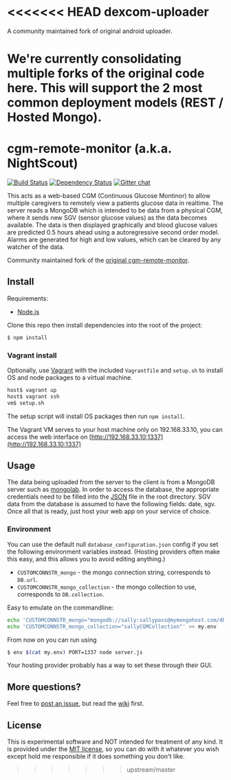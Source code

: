 <<<<<<< HEAD
dexcom-uploader
====================

A community maintained fork of original android uploader.

We're currently consolidating multiple forks of the original code here.
This will support the 2 most common deployment models (REST / Hosted Mongo).
=======
cgm-remote-monitor (a.k.a. NightScout)
======================================
 
[![Build Status](https://travis-ci.org/nightscout/cgm-remote-monitor.png)](https://travis-ci.org/nightscout/cgm-remote-monitor)
[![Dependency Status](https://david-dm.org/nightscout/cgm-remote-monitor.png)](https://david-dm.org/nightscout/cgm-remote-monitor)
[![Gitter chat](https://badges.gitter.im/nightscout.png)](https://gitter.im/nightscout/public)

This acts as a web-based CGM (Continuous Glucose Montinor) to allow
multiple caregivers to remotely view a patients glucose data in
realtime.  The server reads a MongoDB which is intended to be data
from a physical CGM, where it sends new SGV (sensor glucose values) as
the data becomes available.  The data is then displayed graphically
and blood glucose values are predicted 0.5 hours ahead using a
autoregressive second order model.  Alarms are generated for high and
low values, which can be cleared by any watcher of the data.

Community maintained fork of the
[original cgm-remote-monitor](https://github.com/rnpenguin/cgm-remote-monitor).

Install
---------------

Requirements:

- [Node.js](http://nodejs.org/)

Clone this repo then install dependencies into the root of the project:

```bash
$ npm install
```

### Vagrant install

Optionally, use [Vagrant](https://www.vagrantup.com/) with the
included `Vagrantfile` and `setup.sh` to install OS and node packages to
a virtual machine.

```bash
host$ vagrant up
host$ vagrant ssh
vm$ setup.sh
```

The setup script will install OS packages then run `npm install`.

The Vagrant VM serves to your host machine only on 192.168.33.10, you can access
the web interface on [http://192.168.33.10:1337](http://192.168.33.10:1337)

Usage
---------------

The data being uploaded from the server to the client is from a
MongoDB server such as [mongolab][mongodb].  In order to access the
database, the appropriate credentials need to be filled into the
[JSON][json] file in the root directory.  SGV data from the database
is assumed to have the following fields: date, sgv.  Once all that is
ready, just host your web app on your service of choice.

[mongodb]: https://mongolab.com
[json]: https://github.com/rnpenguin/cgm-remote-monitor/blob/master/database_configuration.json

### Environment
You can use the default null `database_configuration.json`
config if you set the following environment variables instead.
(Hosting providers often make this easy, and this allows you to avoid
editing anything.)

* `CUSTOMCONNSTR_mongo` - the mongo connection string, corresponds to
  `DB.url`.
* `CUSTOMCONNSTR_mongo_collection` - the mongo collection to use,
   corresponds to `DB.collection`.

Easy to emulate on the commandline:

```bash
echo 'CUSTOMCONNSTR_mongo="mongodb://sally:sallypass@mymongohost.com/db"' >> my.env
echo 'CUSTOMCONNSTR_mongo_collection="sallyCGMCollection"' >> my.env
```

From now on you can run using
```bash
$ env $(cat my.env) PORT=1337 node server.js
```

Your hosting provider probably has a way to set these through their
GUI.

More questions?
---------------

Feel free to [post an issue][issues], but read the [wiki][wiki] first.

[issues]: https://github.com/rnpenguin/cgm-remote-monitor/issues
[wiki]: https://github.com/rnpenguin/cgm-remote-monitor/wiki

License
---------------

This is experimental software and NOT intended for treatment of any
kind. It is provided under the [MIT license][mit], so you can do with
it whatever you wish except hold me responsible if it does something
you don't like.

[mit]: http://www.opensource.org/licenses/mit-license.php
>>>>>>> upstream/master
